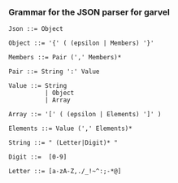 ### Grammar for the JSON parser for garvel


```
Json ::= Object
```

```
Object ::= '{' ( (epsilon | Members) '}' 
```

```
Members ::= Pair (',' Members)*
```

```
Pair ::= String ':' Value
```

```
Value ::= String
          | Object
          | Array
```          

```
Array ::= '[' ( (epsilon | Elements) ']' )
```

```
Elements ::= Value (',' Elements)*
```

```
String ::= " (Letter|Digit)* "
```

```
Digit ::=  [0-9]
```

```
Letter ::= [a-zA-Z,./_!~^:;-*@]
```
          
